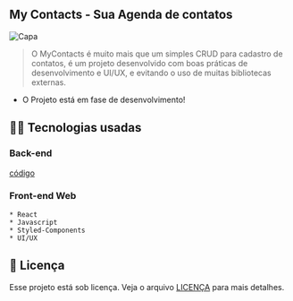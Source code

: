 ## My Contacts - Sua Agenda de contatos

![Capa](https://user-images.githubusercontent.com/55211291/227416174-ff86abfb-2af5-49e2-a071-135e5ccda9d7.png)

> O MyContacts é muito mais que um simples CRUD para cadastro de contatos, é um projeto desenvolvido com boas práticas de desenvolvimento e UI/UX, e evitando o uso de muitas bibliotecas externas.

  - O Projeto está em fase de desenvolvimento!

## 👩‍💻 Tecnologias usadas
  
  ### Back-end
  [código](https://github.com/Vittor-Emanoel/MyContacts_api)

  ### Front-end Web 

    * React
    * Javascript
    * Styled-Components
    * UI/UX
    

## 📝 Licença

Esse projeto está sob licença. Veja o arquivo [LICENÇA](LICENSE.md) para mais detalhes.
